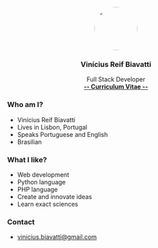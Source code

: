 <p align="center">
    <img src="https://avatars.githubusercontent.com/u/27300655?s=460&u=5c84707d32f35d07f25136c960151c008f577859&v=4" width="100px" style="border-radius:50%" />
</p>

<h3 align="center">Vinícius Reif Biavatti</h3>

<p align="center">
    Full Stack Developer<br>
    <a href="#!"><strong>-- Curriculum Vitae --</strong></a>
</p>

### Who am I?
- Vinícius Reif Biavatti
- Lives in Lisbon, Portugal
- Speaks Portuguese and English
- Brasilian

### What I like?
- Web development
- Python language
- PHP language
- Create and innovate ideas
- Learn exact sciences

### Contact
- vinicius.biavatti@gmail.com
